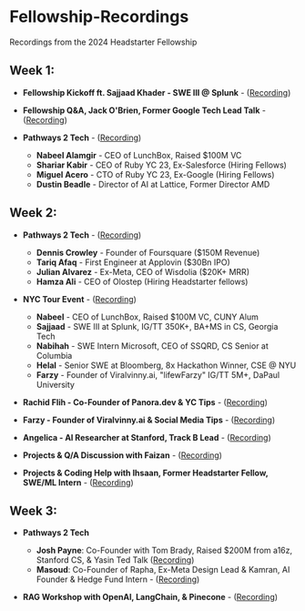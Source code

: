# Fellowship-Recordings
Recordings from the 2024 Headstarter Fellowship

## Week 1:
  - **Fellowship Kickoff ft. Sajjaad Khader - SWE III @ Splunk** - ([Recording](https://www.youtube.com/watch?v=4piBu4f-mOA))

  - **Fellowship Q&A, Jack O'Brien, Former Google Tech Lead Talk** - ([Recording](https://www.youtube.com/watch?v=NtnwUE1Bz3s))
  
  - **Pathways 2 Tech** - ([Recording](https://www.youtube.com/watch?v=KPiTZNDWmbQ))
    - **Nabeel Alamgir** - CEO of LunchBox, Raised $100M VC
    - **Shariar Kabir** - CEO of Ruby YC 23, Ex-Salesforce (Hiring Fellows)
    - **Miguel Acero** - CTO of Ruby YC 23, Ex-Google (Hiring Fellows)
    - **Dustin Beadle** - Director of AI at Lattice, Former Director AMD

## Week 2:
  - **Pathways 2 Tech** - ([Recording](https://www.youtube.com/watch?v=7sHdR-LzkJo))
    - **Dennis Crowley** - Founder of Foursquare ($150M Revenue)
    - **Tariq Afaq** - First Engineer at Applovin ($30Bn IPO)
    - **Julian Alvarez** - Ex-Meta, CEO of Wisdolia ($20K+ MRR)
    - **Hamza Ali** - CEO of Olostep (Hiring Headstarter fellows)

  - **NYC Tour Event** - ([Recording](https://www.youtube.com/watch?v=Cxq4_Oqts0U))
    - **Nabeel** - CEO of LunchBox, Raised $100M VC, CUNY Alum
    - **Sajjaad** - SWE III at Splunk, IG/TT 350K+, BA+MS in CS, Georgia Tech
    - **Nabihah** - SWE Intern Microsoft, CEO of SSQRD, CS Senior at Columbia
    - **Helal** - Senior SWE at Bloomberg, 8x Hackathon Winner, CSE @ NYU
    - **Farzy** - Founder of Viralvinny.ai, "lifewFarzy" IG/TT 5M+, DaPaul University

  - **Rachid Flih - Co-Founder of Panora.dev & YC Tips** - ([Recording](https://www.loom.com/share/4516311ed0c3495697aa1a5d21503867))
  
  - **Farzy - Founder of Viralvinny.ai & Social Media Tips** - ([Recording](https://www.youtube.com/watch?v=LiNYI_U-ENY))

  - **Angelica - AI Researcher at Stanford, Track B Lead** - ([Recording](https://www.youtube.com/watch?v=mnDvwWhImjQ))

  - **Projects & Q/A Discussion with Faizan** - ([Recording](https://www.loom.com/share/79e982afe8c8476f83a4e9d9dad50b1b))

  - **Projects & Coding Help with Ihsaan, Former Headstarter Fellow, SWE/ML Intern** - ([Recording](https://zoom.us/rec/play/BLUDzXIhB8JuNkC-Q7ggBK8h_XJyPvR5RBSOQHv9GCYs5LZ5HZZ8ISHPjKQ_kwBzMbjo8cafcv2yiS6b.2wTbNhi9d3BTnWUR?autoplay=true&startTime=1723342167000))

## Week 3:
  - **Pathways 2 Tech**
    - **Josh Payne**: Co-Founder with Tom Brady, Raised $200M from a16z, Stanford CS, & Yasin Ted Talk ([Recording](https://www.youtube.com/watch?v=8scPfhNPo6E))
    - **Masoud**: Co-Founder of Rapha, Ex-Meta Design Lead & Kamran, AI Founder & Hedge Fund Intern - ([Recording](https://www.youtube.com/watch?v=YK3C7TR0MBY))

  - **RAG Workshop with OpenAI, LangChain, & Pinecone** - ([Recording](https://www.loom.com/share/75af4269ab66450e943160c199895aa7))
